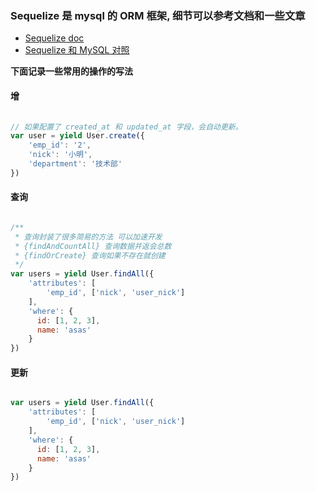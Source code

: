 ### Sequelize 是 mysql 的 ORM 框架, 细节可以参考文档和一些文章

- [Sequelize doc](http://docs.sequelizejs.com/manual/installation/getting-started.html)
- [Sequelize 和 MySQL 对照](https://segmentfault.com/a/1190000003987871)

**下面记录一些常用的操作的写法**

#### 增

```javascript

// 如果配置了 created_at 和 updated_at 字段，会自动更新。
var user = yield User.create({
    'emp_id': '2',
    'nick': '小明',
    'department': '技术部'
})

```

#### 查询

```javascript

/**
 * 查询封装了很多简易的方法 可以加速开发
 * {findAndCountAll} 查询数据并返会总数
 * {findOrCreate} 查询如果不存在就创建
 */
var users = yield User.findAll({
    'attributes': [
        'emp_id', ['nick', 'user_nick']
    ],
    'where': {
      id: [1, 2, 3],
      name: 'asas'
    }
})

```

#### 更新

```javascript

var users = yield User.findAll({
    'attributes': [
        'emp_id', ['nick', 'user_nick']
    ],
    'where': {
      id: [1, 2, 3],
      name: 'asas'
    }
})

```
